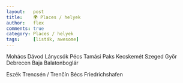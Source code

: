 ```yaml
---
layout:   post
title:    🌍 Places / helyek
author:   flex
comments: true
category: Places / helyek
tags:     [listák, awesome]
---
```


Mohács
Dávod
Lánycsók
Pécs
Tamási
Paks
Kecskemét
Szeged
Győr
Debrecen
Baja
Balatonboglár

Eszék
Trencsén / Trenčín
Bécs
Friedrichshafen

